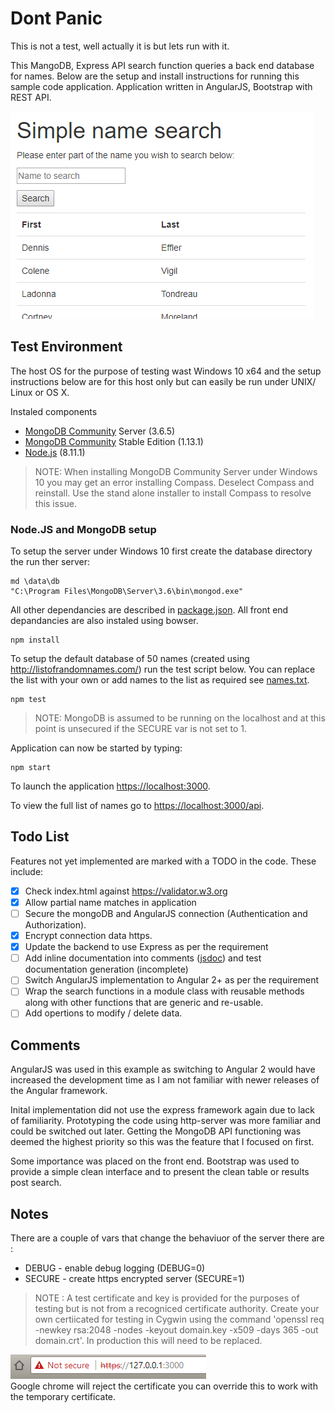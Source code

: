 # Dont Panic
This is not a test, well actually it is but lets run with it.

This MangoDB, Express API search function queries a back end database for names. Below are the setup and install instructions for running this sample code application. Application written in AngularJS, Bootstrap with REST API. 

![Application screnshot](img/applcation.png)<br>
## Test Environment

The host OS for the purpose of testing wast Windows 10 x64 and the setup instructions below are for this host only but can easily be run under UNIX/ Linux or OS X.

Instaled components
* [MongoDB Community](https://www.mongodb.com/download-center#community) Server (3.6.5)
* [MongoDB Community](https://www.mongodb.com/download-center#community) Stable Edition (1.13.1)
* [Node.js](https://nodejs.org/en/download/) (8.11.1)
> NOTE: When installing MongoDB Community Server under Windows 10 you may get an error installing Compass. Deselect Compass and reinstall. Use the stand alone installer to install Compass to resolve this issue.

### Node.JS and MongoDB setup
To setup the server under Windows 10 first create the database directory the run ther server:
```
md \data\db
"C:\Program Files\MongoDB\Server\3.6\bin\mongod.exe"
```
All other dependancies are described in [package.json](./package.json). All front end depandancies are also instaled using bowser.
```
npm install
```
To setup the default database of 50 names (created using http://listofrandomnames.com/) run the test script below. You can replace the list with your own or add names to the list as required see [names.txt](./names.txt).
```
npm test
```
> NOTE: MongoDB is assumed to be running on the localhost and at this point is unsecured if the SECURE var is not set to 1.

Application can now be started by typing:
```
npm start
```
To launch the application [https://localhost:3000](https://localhost:3000).

To view the full list of names go to [https://localhost:3000/api](https://localhost:3000/api).
## Todo List
Features not yet implemented are marked with a TODO in the code. These include:
- [x] Check index.html against https://validator.w3.org
- [x] Allow partial name matches in application
- [ ] Secure the mongoDB and AngularJS connection (Authentication and Authorization).
- [x] Encrypt connection data https.
- [x] Update the backend to use Express as per the requirement
- [ ] Add inline documentation into comments ([jsdoc](https://www.npmjs.com/package/jsdoc)) and test documentation generation (incomplete)
- [ ] Switch AngularJS implementation to Angular 2+ as per the requirement
- [ ] Wrap the search functions in a module class with reusable methods along with other functions that are generic and re-usable.
- [ ] Add opertions to modify / delete data.

## Comments
AngularJS was used in this example as switching to Angular 2 would have increased the development time as I am not familiar with newer releases of the Angular framework. 

Inital implementation did not use the express framework again due to lack of familiarity. Prototyping the code using http-server was more familiar and could be switched out later. Getting the MongoDB API functioning was deemed the highest priority so this was the feature that I focused on first.

Some importance was placed on the front end. Bootstrap was used to provide a simple clean interface and to present the clean table or results post search.

## Notes
There are a couple of vars that change the behaviuor of the server there are :
* DEBUG - enable debug logging (DEBUG=0)
* SECURE - create https encrypted server (SECURE=1)
> NOTE : A test certificate and key is provided for the purposes of testing but is not from a recogniced certificate authority. Create your own certiicated for testing in Cygwin using the command 'openssl req -newkey rsa:2048 -nodes -keyout domain.key -x509 -days 365 -out domain.crt'. In production this will need to be replaced.

![Not Secure Image](img/secure-error.png)<br>
Google chrome will reject the certificate you can override this to work with the temporary certificate.
